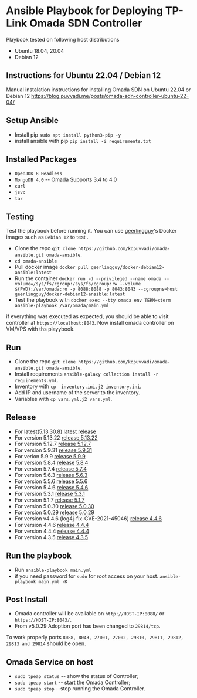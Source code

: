 # Ansible Playbook for Deploying TP-Link Omada SDN Controller

Playbook tested on following host distributions

* Ubuntu 18.04, 20.04
* Debian 12

## Instructions for Ubuntu 22.04 / Debian 12 

Manual instalation instructions for installing Omada SDN on Ubuntu 22.04 or Debian 12
https://blog.puvvadi.me/posts/omada-sdn-controller-ubuntu-22-04/

## Setup Ansible

* Install pip `sudo apt install python3-pip -y`
* install ansible with pip `pip install -i requirements.txt`

## Installed Packages

* `OpenJDK 8 Headless`
* `MongoDB 4.0`    -- Omada Supports 3.4 to 4.0
* `curl`
* `jsvc`
* `tar`

## Testing

Test the playbook before running it. You can use [geerlingguy](https://github.com/geerlingguy)'s Docker images such as `Debian 12` to test . 

- Clone the repo  `git clone https://github.com/kdpuvvadi/omada-ansible.git omada-ansible`.
- `cd omada-ansible`
- Pull docker image `docker pull geerlingguy/docker-debian12-ansible:latest`
- Run the container `docker run -d --privileged --name omada --volume=/sys/fs/cgroup:/sys/fs/cgroup:rw --volume ${PWD}:/var/omada:ro -p 8088:8088 -p 8043:8043 --cgroupns=host geerlingguy/docker-debian12-ansible:latest`
- Test the playbook with `docker exec --tty omada env TERM=xterm ansible-playbook /var/omada/main.yml`

if everything was executed as expected, you should be able to visit controller at `https://localhost:8043`. Now install omada controller on VM/VPS with ths playybook.

## Run

* Clone the repo  `git clone https://github.com/kdpuvvadi/omada-ansible.git omada-ansible`.
* Install requirements `ansible-galaxy collection install -r requirements.yml`.
* Inventory with `cp  inventory.ini.j2 inventory.ini`.
* Add IP and username of the server to the inventory.
* Variables with `cp vars.yml.j2 vars.yml`.

## Release

* For latest(5.13.30.8) [latest release](../../releases/v5.13.30.8)
* For version 5.13.22 [release 5.13.22](../../releases/v5.13.22)
* For version 5.12.7 [release 5.12.7](../../releases/v5.12.7)
* For version 5.9.31 [release 5.9.31](../../releases/v5.9.31)
* For verion 5.9.9 [release 5.9.9](../../releases/v5.9.9)
* For version 5.8.4 [release 5.8.4](../../releases/v5.8.4)
* For version 5.7.4 [release 5.7.4](../../releases/5.7.4)
* For version 5.6.3 [release 5.6.3](../../releases/v5.6.3)
* For version 5.5.6 [release 5.5.6](../../releases/v5.5.6)
* For version 5.4.6 [release 5.4.6](../../releases/v5.4.6)
* For version 5.3.1 [release 5.3.1](../../releases/v5.3.1)
* For version 5.1.7 [release 5.1.7](../../releases/v5.1.7)
* For version 5.0.30 [release 5.0.30](../../releases/v5.0.30)
* For version 5.0.29 [release 5.0.29](../../releases/v5.0.29)
* For version v4.4.6 (log4j-fix-CVE-2021-45046) [release 4.4.6](../../releases/v4.4.6-log4j-fix-CVE-2021-45046)
* For version 4.4.6 [release 4.4.4](../../releases/v4.4.6)
* For version 4.4.4 [release 4.4.4](../../releases/v4.4.4)
* For version 4.3.5 [release 4.3.5](../../releases/v4.3.5-020921)

## Run the playbook

* Run `ansible-playbook main.yml`
* if you need password for `sudo` for root access on your host. `ansible-playbook main.yml -K`

## Post Install

* Omada controller will be available on `http://HOST-IP:8088/`  or `https://HOST-IP:8043/`.
* From v5.0.29 Adoption port has been changed to `29814/tcp`.

To work properly  ports `8088, 8043, 27001, 27002, 29810, 29811, 29812, 29813 and 29814` should be open.

## Omada Service on host

* `sudo tpeap status`     -- show the status of Controller;
* `sudo tpeap start`     -- start the Omada Controller;
* `sudo tpeap stop`     --stop running the Omada Controller.
